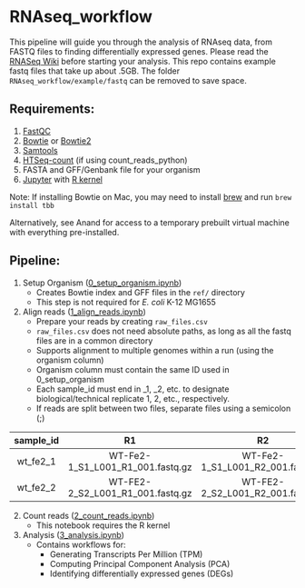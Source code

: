 # RNAseq_workflow
This pipeline will guide you through the analysis of RNAseq data, from FASTQ files to finding differentially expressed genes. Please read the [RNASeq Wiki](https://github.com/SBRG/SBRG_wiki/wiki/RNA-seq-Processing) before starting your analysis. This repo contains example fastq files that take up about .5GB. The folder `RNAseq_workflow/example/fastq` can be removed to save space.

## Requirements:
1. [FastQC](http://www.bioinformatics.babraham.ac.uk/projects/fastqc/)
1. [Bowtie](http://bowtie-bio.sourceforge.net/index.shtml) or [Bowtie2](http://bowtie-bio.sourceforge.net/bowtie2/index.shtml)
1. [Samtools](http://www.htslib.org/)
1. [HTSeq-count](http://www-huber.embl.de/HTSeq/doc/install.html#install) (if using count_reads_python)
1. FASTA and GFF/Genbank file for your organism
1. [Jupyter](http://jupyter.org/install.html) with [R kernel](https://irkernel.github.io/)

Note: If installing Bowtie on Mac, you may need to install [brew](https://brew.sh/) and run `brew install tbb`

Alternatively, see Anand for access to a temporary prebuilt virtual machine with everything pre-installed.

## Pipeline:
1. Setup Organism ([0_setup_organism.ipynb](https://github.com/SBRG/RNAseq_workflow/blob/master/0_setup_organism.ipynb))
    * Creates Bowtie index and GFF files in the `ref/` directory
    * This step is not required for _E. coli_ K-12 MG1655
1. Align reads ([1_align_reads.ipynb](https://github.com/SBRG/RNAseq_workflow/blob/master/1_align_reads.ipynb))
    * Prepare your reads by creating `raw_files.csv`
    * `raw_files.csv` does not need absolute paths, as long as all the fastq files are in a common directory
    * Supports alignment to multiple genomes within a run (using the organism column)
    * Organism column must contain the same ID used in 0_setup_organism
    * Each sample_id must end in _1, _2, etc. to designate biological/technical replicate 1, 2, etc., respectively.
    * If reads are split between two files, separate files using a semicolon (;)
    
| sample_id | R1  | R2  | organism |
|:----------:|:---:|:---:|:--------:|
| wt_fe2_1	| WT-Fe2-1_S1_L001_R1_001.fastq.gz | WT-Fe2-1_S1_L001_R2_001.fastq.gz | MG1655 |
|	wt_fe2_2	| WT-FE2-2_S2_L001_R1_001.fastq.gz | WT-FE2-2_S2_L001_R2_001.fastq.gz | MG1655 |

2. Count reads ([2_count_reads.ipynb](https://github.com/SBRG/RNAseq_workflow/blob/master/2_count_reads.ipynb))
    * This notebook requires the R kernel
3. Analysis ([3_analysis.ipynb](https://github.com/SBRG/RNAseq_workflow/blob/master/3_analysis.ipynb))
    * Contains workflows for:
        * Generating Transcripts Per Million (TPM)
        * Computing Principal Component Analysis (PCA)
        * Identifying differentially expressed genes (DEGs)

